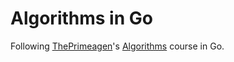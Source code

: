 # Algorithms in Go

Following [ThePrimeagen](https://github.com/ThePrimeagen)'s [Algorithms](https://frontendmasters.com/courses/algorithms/) 
course in Go.
